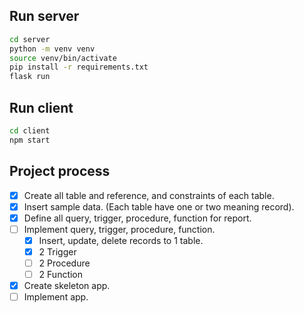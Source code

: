 ## Run server
``` bash
cd server 
python -m venv venv
source venv/bin/activate
pip install -r requirements.txt
flask run
```

## Run client
``` bash
cd client
npm start
```

## Project process
- [x] Create all table and reference, and constraints of each table.
- [x] Insert sample data. (Each table have one or two meaning record).
- [x] Define all query, trigger, procedure, function for report.
- [ ] Implement query, trigger, procedure, function.
    - [x] Insert, update, delete records to 1 table.
    - [x] 2 Trigger 
    - [ ] 2 Procedure
    - [ ] 2 Function
- [x] Create skeleton app.
- [ ] Implement app.
